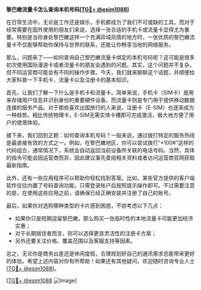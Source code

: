 **黎巴嫩流量卡怎么查询本机号码[[TG💪+ @esim1088](https://t.me/s/esim1088)]**

在日常生活中，无论是工作还是娱乐，手机都成为了我们不可或缺的工具。而对于经常需要在国外使用的朋友们来说，选择一张合适的手机卡或流量卡显得尤为重要。特别是当你身处黎巴嫩这样一个充满异域风情的地方时，一张优质的黎巴嫩流量卡不仅能够帮助你保持与世界的联系，还能让你畅享当地的网络服务。

那么，问题来了——如何查询自己黎巴嫩流量卡绑定的本机号码呢？这可能是很多初次使用国际漫游卡或者流量卡的朋友会遇到的问题。其实，这个问题并不复杂，但不同运营商可能会有不同的操作步骤。今天，我们就来聊聊这个话题，并顺便给大家科普一下手机卡、流量卡以及注册卡的基本知识。

首先，让我们了解一下什么是手机卡和流量卡。简单来说，手机卡（SIM卡）是用来存储用户信息并识别身份的重要硬件设备。而流量卡则是专门用于提供移动数据连接的服务产品。对于那些喜欢出国旅行的人来说，注册卡（E-SIM）也逐渐成为一种趋势。相比传统物理卡，E-SIM无需实体卡槽即可完成激活，极大地方便了用户的使用体验。

接下来，我们回到正题：如何查询本机号码？一般来说，通过拨打特定的服务热线是最直接有效的方式之一。例如，在黎巴嫩地区，你可以尝试拨打“*100#”这样的代码组合，通常情况下，系统会自动返回当前设备所关联的电话号码。当然，具体的指令可能会因运营商而异，因此建议事先查阅相关资料或者访问运营商官网获取最新指南。

此外，还有一些应用程序可以帮助你轻松找到答案。比如，某些官方提供的客户端软件往往内置了号码查询功能，只需登录账户后按照提示操作即可。不过需要注意的是，在使用这些应用之前，请确保已经正确安装并注册了自己的账号。

最后，如果你对选购哪种类型的卡片感到困惑，不妨考虑以下几点：
- 如果你只是短期逗留黎巴嫩，那么购买一张临时性的本地流量卡可能更加经济实惠；
- 对于长期居住者而言，则可以选择更具灵活性的注册卡方案；
- 另外还要关注价格、覆盖范围以及客服支持等因素。

总之，无论你是商务出差还是休闲度假，合理规划好自己的通讯需求总能带来更好的体验。希望上述内容对你有所帮助！如果还有其他疑问，欢迎随时咨询专业人士[[TG💪+ @esim1088](https://t.me/s/esim1088)]。

[[TG💪+ @esim1088](https://t.me/s/esim1088) ![Image](https://i.postimg.cc/4NQfJmqS/Snipaste-2025-05-13-00-14-12.png)]